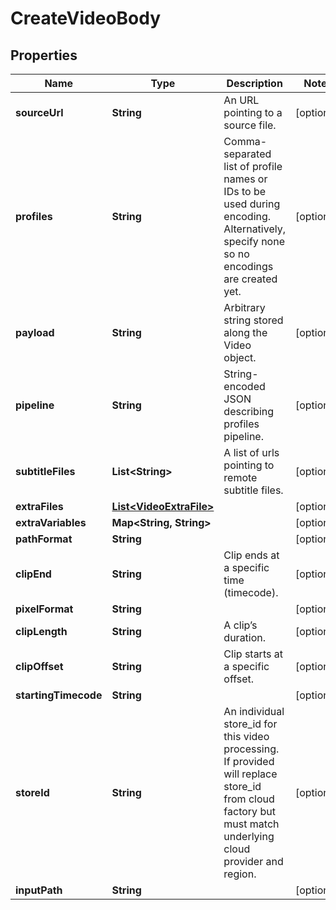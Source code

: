 
# CreateVideoBody

## Properties
Name | Type | Description | Notes
------------ | ------------- | ------------- | -------------
**sourceUrl** | **String** | An URL pointing to a source file. |  [optional]
**profiles** | **String** | Comma-separated list of profile names or IDs to be used during encoding. Alternatively, specify none so no encodings are created yet. |  [optional]
**payload** | **String** | Arbitrary string stored along the Video object. |  [optional]
**pipeline** | **String** | String-encoded JSON describing profiles pipeline. |  [optional]
**subtitleFiles** | **List&lt;String&gt;** | A list of urls pointing to remote subtitle files. |  [optional]
**extraFiles** | [**List&lt;VideoExtraFile&gt;**](VideoExtraFile.md) |  |  [optional]
**extraVariables** | **Map&lt;String, String&gt;** |  |  [optional]
**pathFormat** | **String** |  |  [optional]
**clipEnd** | **String** | Clip ends at a specific time (timecode). |  [optional]
**pixelFormat** | **String** |  |  [optional]
**clipLength** | **String** | A clip’s duration. |  [optional]
**clipOffset** | **String** | Clip starts at a specific offset. |  [optional]
**startingTimecode** | **String** |  |  [optional]
**storeId** | **String** | An individual store_id for this video processing. If provided will replace store_id from cloud factory but must match underlying cloud provider and region. |  [optional]
**inputPath** | **String** |  |  [optional]



